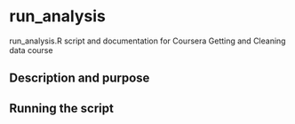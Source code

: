 run_analysis
============

run_analysis.R script and documentation for Coursera Getting and Cleaning data course

## Description and purpose

## Running the script


